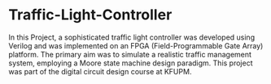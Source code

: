 # Traffic-Light-Controller
In this Project, a sophisticated traffic light controller  was developed using Verilog and was implemented on an FPGA (Field-Programmable Gate Array) platform. The primary aim was to simulate a realistic traffic management system, employing a Moore state machine design paradigm.
This project was part of the digital circuit design course at KFUPM.